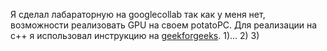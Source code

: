 Я сделал лабараторную на googlecollab так как у меня нет, возможности реализовать GPU на своем potatoPC.
Для реализации на c++ я использовал инструкцию на [geekforgeeks](https://www.geeksforgeeks.org/how-to-run-cuda-c-c-on-jupyter-notebook-in-google-colaboratory/).
1)...
2)
3)
